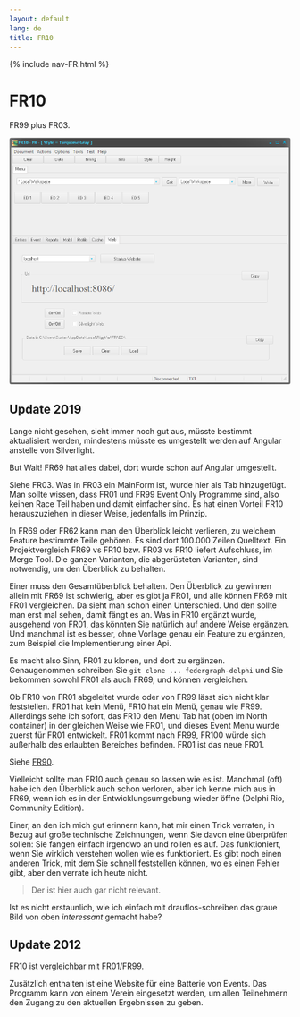 ```yaml
---
layout: default
lang: de
title: FR10
---
```


{% include nav-FR.html %}

# FR10

FR99 plus FR03.

![FR10 screenshot](../images/FR10.png)

## Update 2019

Lange nicht gesehen, sieht immer noch gut aus, müsste bestimmt aktualisiert werden, mindestens müsste es umgestellt werden auf Angular anstelle von Silverlight.

But Wait! FR69 hat alles dabei, dort wurde schon auf Angular umgestellt.

Siehe FR03. Was in FR03 ein MainForm ist, wurde hier als Tab hinzugefügt.
Man sollte wissen, dass FR01 und FR99 Event Only Programme sind, also keinen Race Teil haben und damit einfacher sind.
Es hat einen Vorteil FR10 herauszuziehen in dieser Weise, jedenfalls im Prinzip.

In FR69 oder FR62 kann man den Überblick leicht verlieren, zu welchem Feature bestimmte Teile gehören. 
Es sind dort 100.000 Zeilen Quelltext.
Ein Projektvergleich FR69 vs FR10 bzw. FR03 vs FR10 liefert Aufschluss, im Merge Tool.
Die ganzen Varianten, die abgerüsteten Varianten, sind notwendig, um den Überblick zu behalten.

Einer muss den Gesamtüberblick behalten. 
Den Überblick zu gewinnen allein mit FR69 ist schwierig, aber es gibt ja FR01,
und alle können FR69 mit FR01 vergleichen. Da sieht man schon einen Unterschied.
Und den sollte man erst mal sehen, damit fängt es an.
Was in FR10 ergänzt wurde, ausgehend von FR01, das könnten Sie natürlich auf andere Weise ergänzen.
Und manchmal ist es besser, ohne Vorlage genau ein Feature zu ergänzen, zum Beispiel die Implementierung einer Api.

Es macht also Sinn, FR01 zu klonen, und dort zu ergänzen. Genaugenommen schreiben Sie `git clone ... federgraph-delphi` und Sie bekommen sowohl 
FR01 als auch FR69, und können vergleichen.

Ob FR10 von FR01 abgeleitet wurde oder von FR99 lässt sich nicht klar feststellen.
FR01 hat kein Menü, FR10 hat ein Menü, genau wie FR99.
Allerdings sehe ich sofort, das FR10 den Menu Tab hat (oben im North container) in der gleichen Weise wie FR01, 
und dieses Event Menu wurde zuerst für FR01 entwickelt.
FR01 kommt nach FR99, FR100 würde sich außerhalb des erlaubten Bereiches befinden.
FR01 ist das neue FR01.

Siehe [FR90](FR90.html).

Vielleicht sollte man FR10 auch genau so lassen wie es ist.
Manchmal (oft) habe ich den Überblick auch schon verloren, aber ich kenne mich aus in FR69, 
wenn ich es in der Entwicklungsumgebung wieder öffne (Delphi Rio, Community Edition).

Einer, an den ich mich gut erinnern kann, hat mir einen Trick verraten,
in Bezug auf große technische Zeichnungen, wenn Sie davon eine überprüfen sollen:
Sie fangen einfach irgendwo an und rollen es auf.
Das funktioniert, wenn Sie wirklich verstehen wollen wie es funktioniert.
Es gibt noch einen anderen Trick, mit dem Sie schnell feststellen können, wo es einen Fehler gibt,
aber den verrate ich heute nicht. 

> Der ist hier auch gar nicht relevant.

Ist es nicht erstaunlich, wie ich einfach mit drauflos-schreiben das graue Bild von oben *interessant* gemacht habe?

## Update 2012

FR10 ist vergleichbar mit FR01/FR99.

Zusätzlich enthalten ist eine Website für eine Batterie von Events.
Das Programm kann von einem Verein eingesetzt werden, 
um allen Teilnehmern den Zugang zu den aktuellen Ergebnissen zu geben.

